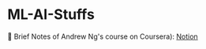 # ML-AI-Stuffs
📌 Brief Notes of Andrew Ng's course on Coursera):
[Notion](https://spectacled-homburg-df1.notion.site/Andrew-Ng-Course-60043bbdd25a4cbe90b7ec05d2c404ef)
